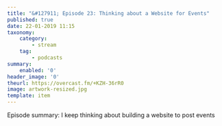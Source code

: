 ```yaml
---
title: "&#127911; Episode 23: Thinking about a Website for Events"
published: true
date: 22-01-2019 11:15
taxonomy:
    category:
        - stream
    tag:
        - podcasts
summary:
    enabled: '0'
header_image: '0'
theurl: https://overcast.fm/+KZH-36rR0
image: artwork-resized.jpg
template: item
---
```

 
Episode summary: I keep thinking about building a website to post events
